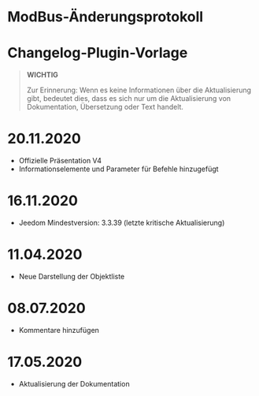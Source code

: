 # ModBus-Änderungsprotokoll

# Changelog-Plugin-Vorlage

>**WICHTIG**
>
>Zur Erinnerung: Wenn es keine Informationen über die Aktualisierung gibt, bedeutet dies, dass es sich nur um die Aktualisierung von Dokumentation, Übersetzung oder Text handelt.

# 20.11.2020

- Offizielle Präsentation V4
- Informationselemente und Parameter für Befehle hinzugefügt

# 16.11.2020

- Jeedom Mindestversion: 3.3.39 (letzte kritische Aktualisierung)

# 11.04.2020

- Neue Darstellung der Objektliste

# 08.07.2020

- Kommentare hinzufügen

# 17.05.2020

- Aktualisierung der Dokumentation
